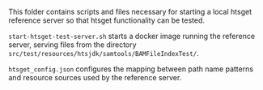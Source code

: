 This folder contains scripts and files necessary for starting a local htsget reference server so that htsget functionality can be tested.

`start-htsget-test-server.sh` starts a docker image running the reference server, serving files from the directory `src/test/resources/htsjdk/samtools/BAMFileIndexTest/`.

`htsget_config.json` configures the mapping between path name patterns and resource sources used by the reference server.